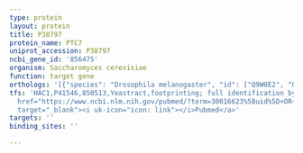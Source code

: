 ```yaml
---
type: protein
layout: protein
title: P38797
protein_name: PTC7
uniprot_accession: P38797
ncbi_gene_id: '856475'
organism: Saccharomyces cerevisiae
function: target gene
orthologs: '[{"species": "Drosophila melanogaster", "id": ["Q9W0E2", "Q9VAH4", "Q9W3R1"]}, {"species": "Caenorhabditis elegans", "id": ["O18183"]}, {"species": "Homo sapiens", "id": ["<a href=\"/protein/q8ni37\">Q8NI37</a>"]}, {"species": "Mus musculus", "id": ["Q6NVE9"]}, {"species": "Rattus norvegicus", "id": ["D4A520"]}]'
tfs: 'HAC1,P41546,850513,Yeastract,footprinting; full identification by RNA sequencing,&ensp;<a
  href="https://www.ncbi.nlm.nih.gov/pubmed/?term=30016623%5Buid%5D+OR+24170807%5Buid%5D"
  target="_blank"><i uk-icon="icon: link"></i>Pubmed</a>'
targets: ''
binding_sites: ''

---
```


